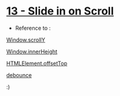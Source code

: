 # [13 - Slide in on Scroll](https://mayfulq.github.io/JavaScript30/task13/index.html)

- Reference to :

 [Window.scrollY](https://developer.mozilla.org/zh-CN/docs/Web/API/window/scrollY)

 [Window.innerHeight](https://developer.mozilla.org/zh-CN/docs/Web/API/Window/innerHeight)
 
 [HTMLElement.offsetTop](https://developer.mozilla.org/zh-CN/docs/Web/API/HTMLElement/offsetTop)
 
 [debounce](http://lodash.think2011.net/debounce)

  :)